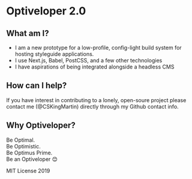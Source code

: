 # Optiveloper 2.0

## What am I?
- I am a new prototype for a low-profile, config-light build system for hosting styleguide applications.
- I use Next.js, Babel, PostCSS, and a few other technologies
- I have aspirations of being integrated alongside a headless CMS

## How can I help?
If you have interest in contributing to a lonely, open-soure project please contact me (@CSKingMartin) directly through my Github contact info.

## Why Optiveloper?

Be Optimal.<br />
Be Optimistic.<br />
Be Optimus Prime.<br />
Be an Optiveloper 😊


MIT License 2019
